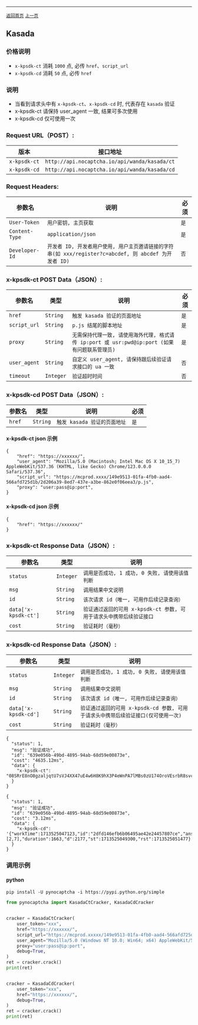 ------

[`返回首页`](../README.md)    [`上一页`](perimeterx.md)

## Kasada

### 价格说明
* `x-kpsdk-ct` 消耗 `1000` 点, 必传 `href`、`script_url`
* `x-kpsdk-cd` 消耗 `50` 点, 必传 `href`

### 说明
* 当看到请求头中有 `x-kpsdk-ct`、`x-kpsdk-cd` 时, 代表存在 `kasada` 验证
* x-kpsdk-ct 请保持 user_agent 一致, 结果可多次使用
* x-kpsdk-cd 仅可使用一次


### Request URL（POST）:

| 版本               | 接口地址                                                    |
|------------------|---------------------------------------------------------|
| `x-kpsdk-ct` | `http://api.nocaptcha.io/api/wanda/kasada/ct` |
| `x-kpsdk-cd` | `http://api.nocaptcha.io/api/wanda/kasada/cd` |

### Request Headers:

| 参数名            | 说明                 | 必须  |
|----------------|--------------------|-----|
| `User-Token`   | `用户密钥, 主页获取`       | `是` |
| `Content-Type` | `application/json` | `是` |
| `Developer-Id` | `开发者 ID, 开发者用户使用, 用户主页邀请链接的字符串(如 xxx/register?c=abcdef, 则 abcdef 为开发者 ID)`           | `否` |

### x-kpsdk-ct POST Data（JSON）:

| 参数名          | 类型        | 说明                                                                                                                                                             | 必须  |
|--------------|-----------|-----------------------------|-----|
| `href`    | `String`  | `触发 kasada 验证的页面地址`    | `是` |
| `script_url`    | `String`  | `p.js 结尾的脚本地址`    | `是` |
| `proxy`    | `String`  | `无需保持代理一致, 请使用海外代理, 格式请传 ip:port 或 usr:pwd@ip:port (如果有问题联系管理员)` | `是` |
| `user_agent` | `String`  | `自定义 user_agent, 请保持跟后续验证请求接口的 ua 一致`       | `否` |
| `timeout` | `Integer`  | `验证超时时间`       | `否` |

### x-kpsdk-cd POST Data（JSON）:

| 参数名          | 类型        | 说明                                                                                                                                                             | 必须  |
|--------------|-----------|-----------------------------|-----|
| `href`    | `String`  | `触发 kasada 验证的页面地址`    | `是` |

#### x-kpsdk-ct json 示例

```
{
    "href": "https://xxxxxx/",
    "user_agent": "Mozilla/5.0 (Macintosh; Intel Mac OS X 10_15_7) AppleWebKit/537.36 (KHTML, like Gecko) Chrome/123.0.0.0 Safari/537.36",
    "script_url": "https://mcprod.xxxx/149e9513-01fa-4fb0-aad4-566afd725d1b/2d206a39-8ed7-437e-a3be-862e0f06eea3/p.js",
    "proxy": "user:pass@ip:port",
}
```

#### x-kpsdk-cd json 示例

```
{
    "href": "https://xxxxxx/"
}
```


### x-kpsdk-ct Response Data（JSON）:

| 参数名            | 类型        | 说明                            |
|----------------|-----------|-------------------------------|
| `status`       | `Integer` | `调用是否成功, 1 成功, 0 失败, 请使用该值判断` |
| `msg`          | `String`  | `调用结果中文说明`                    |
| `id`           | `String`  | `该次请求 id（唯一, 可用作后续记录查询）`      |
| `data['x-kpsdk-ct']`   | `String`  | `验证通过返回的可用 x-kpsdk-ct 参数, 可用于请求头中携带后续验证接口`    |
| `cost`         | `String`  | `验证耗时（毫秒）`                    |

### x-kpsdk-cd Response Data（JSON）:

| 参数名            | 类型        | 说明                            |
|----------------|-----------|-------------------------------|
| `status`       | `Integer` | `调用是否成功, 1 成功, 0 失败, 请使用该值判断` |
| `msg`          | `String`  | `调用结果中文说明`                    |
| `id`           | `String`  | `该次请求 id（唯一, 可用作后续记录查询）`      |
| `data['x-kpsdk-cd']`   | `String`  | `验证通过返回的可用 x-kpsdk-cd 参数, 可用于请求头中携带后续验证接口(仅可使用一次)`    |
| `cost`         | `String`  | `验证耗时（毫秒）`                    |


```
{
  "status": 1,
  "msg": "验证成功",
  "id": "639e056b-49bd-4895-94ab-68d59e00873e",
  "cost": "4635.12ms",
  "data": {
    "x-kpsdk-ct": "08SRrE8nO8gzaljqtU7sVJ4XX47uE4w6H8K9hX3P4eWnPA7lMBs0zU174OroVEsrbR8svcpGnY7g0j5nMojZVZWwzHyA2KxFxUDXW9SeuXGWMuaOXk3BZfry9GAyYK5oTMnE0JDQnXmaj5ilhfVD1Tbeq1XI2qS8fjugDL4"
  }
}
```

```
{
  "status": 1,
  "msg": "验证成功",
  "id": "639e056b-49bd-4895-94ab-68d59e00873e",
  "cost": "3.12ms",
  "data": {
    "x-kpsdk-cd": '{"workTime":1713525047123,"id":"2dfd146efb6b06495ae42e24457807ce","answers":[2,7],"duration":1663,"d":2177,"st":1713525049300,"rst":1713525051477}'
  }
}
```

### 调用示例

#### python

```shell
pip install -U pynocaptcha -i https://pypi.python.org/simple
```

```python
from pynocaptcha import KasadaCtCracker, KasadaCdCracker


cracker = KasadaCtCracker(
    user_token="xxx",
    href="https://xxxxxx/",
    script_url="https://mcprod.xxxxx/149e9513-01fa-4fb0-aad4-566afd725d1b/2d206a39-8ed7-437e-a3be-862e0f06eea3/p.js",
    user_agent="Mozilla/5.0 (Windows NT 10.0; Win64; x64) AppleWebKit/537.36 (KHTML, like Gecko) Chrome/124.0.0.0 Safari/537.36",
    proxy="user:pass@ip:port",
    debug=True,
)
ret = cracker.crack()
print(ret)


cracker = KasadaCdCracker(
    user_token="xxx",
    href="https://xxxxxx/",
    debug=True,
)
ret = cracker.crack()
print(ret)
```
